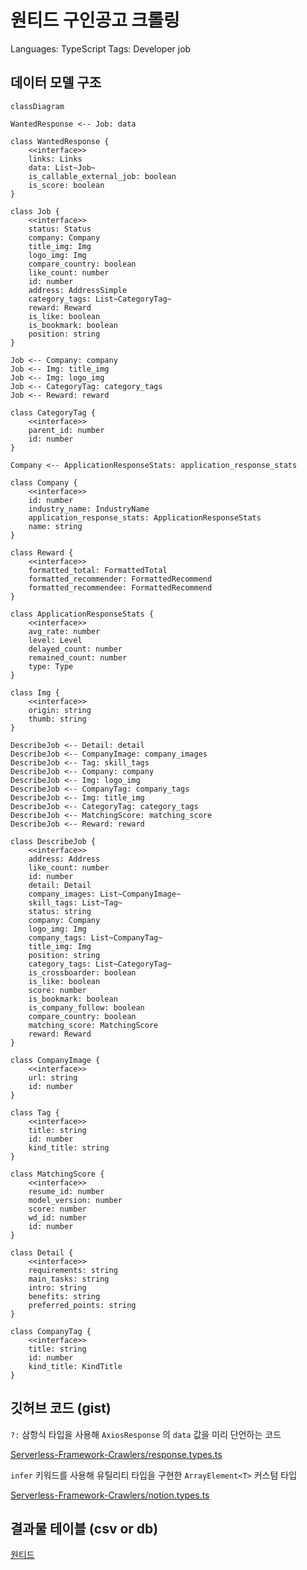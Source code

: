 # 원티드 구인공고 크롤링

Languages: TypeScript
Tags: Developer job

## 데이터 모델 구조

```mermaid
classDiagram

WantedResponse <-- Job: data

class WantedResponse {
    <<interface>>
    links: Links
    data: List~Job~
    is_callable_external_job: boolean
    is_score: boolean
}

class Job {
    <<interface>>
    status: Status
    company: Company
    title_img: Img
    logo_img: Img
    compare_country: boolean
    like_count: number
    id: number
    address: AddressSimple
    category_tags: List~CategoryTag~
    reward: Reward
    is_like: boolean
    is_bookmark: boolean
    position: string
}

Job <-- Company: company
Job <-- Img: title_img
Job <-- Img: logo_img
Job <-- CategoryTag: category_tags
Job <-- Reward: reward

class CategoryTag {
    <<interface>>
    parent_id: number
    id: number
}

Company <-- ApplicationResponseStats: application_response_stats

class Company {
    <<interface>>
    id: number
    industry_name: IndustryName
    application_response_stats: ApplicationResponseStats
    name: string
}

class Reward {
    <<interface>>
    formatted_total: FormattedTotal
    formatted_recommender: FormattedRecommend
    formatted_recommendee: FormattedRecommend
}

class ApplicationResponseStats {
    <<interface>>
    avg_rate: number
    level: Level
    delayed_count: number
    remained_count: number
    type: Type
}

class Img {
    <<interface>>
    origin: string
    thumb: string
}

DescribeJob <-- Detail: detail
DescribeJob <-- CompanyImage: company_images
DescribeJob <-- Tag: skill_tags
DescribeJob <-- Company: company
DescribeJob <-- Img: logo_img
DescribeJob <-- CompanyTag: company_tags
DescribeJob <-- Img: title_img
DescribeJob <-- CategoryTag: category_tags
DescribeJob <-- MatchingScore: matching_score
DescribeJob <-- Reward: reward

class DescribeJob {
    <<interface>>
    address: Address
    like_count: number
    id: number
    detail: Detail
    company_images: List~CompanyImage~
    skill_tags: List~Tag~
    status: string
    company: Company
    logo_img: Img
    company_tags: List~CompanyTag~
    title_img: Img
    position: string
    category_tags: List~CategoryTag~
    is_crossboarder: boolean
    is_like: boolean
    score: number
    is_bookmark: boolean
    is_company_follow: boolean
    compare_country: boolean
    matching_score: MatchingScore
    reward: Reward
}

class CompanyImage {
    <<interface>>
    url: string
    id: number
}

class Tag {
    <<interface>>
    title: string
    id: number
    kind_title: string
}

class MatchingScore {
    <<interface>>
    resume_id: number
    model_version: number
    score: number
    wd_id: number
    id: number
}

class Detail {
    <<interface>>
    requirements: string
    main_tasks: string
    intro: string
    benefits: string
    preferred_points: string
}

class CompanyTag {
    <<interface>>
    title: string
    id: number
    kind_title: KindTitle
}
```

## 깃허브 코드 (gist)

`?:` 삼항식 타입을 사용해 `AxiosResponse` 의 `data` 값을 미리 단언하는 코드

[Serverless-Framework-Crawlers/response.types.ts](https://github.com/AndrewDongminYoo/Serverless-Framework-Crawlers/blob/main/dev-jobs-cron/types/response.types.ts#L28)

`infer` 키워드를 사용해 유틸리티 타입을 구현한 `ArrayElement<T>` 커스텀 타입

[Serverless-Framework-Crawlers/notion.types.ts](https://github.com/AndrewDongminYoo/Serverless-Framework-Crawlers/blob/main/dev-jobs-cron/types/notion.types.ts#L106)

## 결과물 테이블 (csv or db)

[원티드](https://github.com/AndrewDongminYoo/Serverless-Framework-Crawlers/blob/main/docs/크롤링%20스크래핑%20자동화테스트/완료된%20크롤링%20프로젝트/원티드%20구인공고%20크롤링/원티드.csv)
